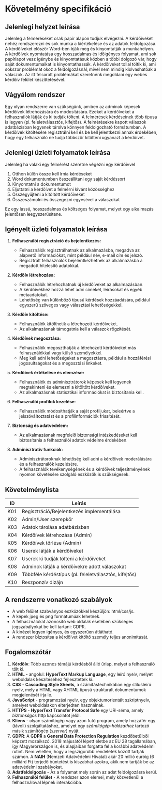 # Követelmény specifikáció

## Jelenlegi helyzet leírása

Jelenleg a felméréseket csak papír alapon tudjuk elvégezni. 
A kérdőíveket nehéz rendszerezni és sok munka a kiértékelése és az adatok feldolgozása.
A kérdőíveket először Word-ben írják meg és kinyomtatják a munkahelyen.
A kérdőívek nyomtatása egy hosszadalmas és időigényes folyamat, ami sok papírlapot vesz igénybe és 
kinyomtatásuk közben a többi dolgozó vár, hogy saját dokumentumaikat is kinyomtathassák. 
A kérdőíveket tollal töltik ki, ami sokszor problémát okoz a feldolgozásnál, mivel nem mindig
kiolvashatóak a válaszok.
Az itt felsorolt problémákat szeretnénk megoldani egy webes kérdőív felület készíttetésével.

## Vágyálom rendszer

Egy olyan rendszerre van szükségünk, amiben az adminok képesek kérdőívek létrehozására és módosítására.
Ezeket a kérdőíveket a felhasználók látják és ki tudják tölteni.
A felmérések kérdéseinek több típusa is legyen (pl. feleletválasztós, kifejtős).
A felmérésekre kapott válaszok adatbázisban legyenek tárolva könnyen feldolgozható formátumban.
A kérdőívek kitöltésére regisztrálni kell és be kell jelentkezni annak érdekében, hogy egy felhasználó
ne tudja többször kitölteni ugyanazt a kérdőívet.

## Jelenlegi üzleti folyamatok leírása

Jelenleg ha valaki egy felmérést szeretne végezni egy kérdőívvel

1. Otthon külön össze kell írnia kérdéseket
1. Word dokumentumban összeállítani egy saját kérdéssort
1. Kinyomtatni a dokumentumot
1. Eljuttatni a kérdőívet a felmérni kivánt közösséghez
1. Összegyűjteni a kitöltött kérdőíveket
1. Összeszámolni és összegezni egyesével a válaszokat

Ez egy lassú, hosszadalmas és költséges folyamat, melyet egy alkalmazás jelentősen leegyszerüsítene.

## Igényelt üzleti folyamatok leírása

1. **Felhasználói regisztráció és bejelentkezés:**
   - Felhasználók regisztrálhatnak az alkalmazásba, megadva az alapvető információkat, mint például név, e-mail cím és jelszó.
   - Regisztrált felhasználók bejelentkezhetnek az alkalmazásba a megadott hitelesítő adatokkal.

2. **Kérdőív létrehozása:**
   - Felhasználók létrehozhatnak új kérdőíveket az alkalmazásban.
   - A kérdőívekhez hozzá lehet adni címeket, leírásokat és egyéb metaadatokat.
   - Lehetőség van különböző típusú kérdések hozzáadására, például egyszerű szöveges vagy választási lehetőségekkel.

3. **Kérdőív kitöltése:**
   - Felhasználók kitölthetik a létrehozott kérdőíveket.
   - Az alkalmazásnak támogatnia kell a válaszok rögzítését.

4. **Kérdőívek megosztása:**
   - Felhasználók megoszthatják a létrehozott kérdőíveket más felhasználókkal vagy külső személyekkel.
   - Meg kell adni lehetőségeket a megosztásra, például a hozzáférési jogosultságokat és a megosztási linkeket.

5. **Kérdőívek értékelése és elemzése:**
   - Felhasználók és adminisztrátorok képesek kell legyenek megtekinteni és elemezni a kitöltött kérdőíveket.
   - Az alkalmazásnak statisztikai információkat is biztosítania kell.

6. **Felhasználói profilok kezelése:**
   - Felhasználók módosíthatják a saját profiljukat, beleértve a jelszóváltoztatást és a profilinformációk frissítését.

7. **Biztonság és adatvédelem:**
   - Az alkalmazásnak megfelelő biztonsági intézkedéseket kell biztosítania a felhasználói adatok védelme érdekében.

8. **Adminisztratív funkciók:**
   - Adminisztrátoroknak lehetőség kell adni a kérdőívek moderálására és a felhasználók kezelésére.
   - A felhasználók tevékenységének és a kérdőívek teljesítményének nyomon követésére szolgáló eszközök is szükségesek.

## Követelménylista

|ID | Leírás|
|---|-------|
|K01| Regisztráció/Bejelentkezés implementálása|
|K02| Admin/User szerepkör|
|K03| Adatok tárolása adatbázisban|
|K04| Kérdőívek létrehozása (Admin)|
|K05| Kérdőívek törlése (Admin)|
|K06| Userek látják a kérdőíveket|
|K07| Userek ki tudják tölteni a kérdőíveket|
|K08| Adminok látják a kérdőívekre adott válaszokat|
|K09| Többféle kérdéstípus (pl. feleletválasztós, kifejtős)|
|K10| Reszponzív dizájn|

## A rendszerre vonatkozó szabályok
   - A web felület szabványos eszközökkel készüljön: html/css/js. 
   - A képek jpeg és png formátumúak lehetnek. 
   - A felhasználókat azonosító web oldalak esetében szükséges jogszabályokat be kell tartani: GDPR.
   - A kinézet legyen igényes, és egyszerűen átlátható.
   - A rendszer bíztosítsa a kérdőívet kitöltő személy teljes anonimítását.

## Fogalomszótár
   1. **Kérdőív**: Több azonos témájú kérdésből álló űrlap, melyet a felhasználó tölt ki.
   2. **HTML** - angolul: **HyperText Markup Language**, egy leíró nyelv, melyet weboldalak készítéséhez fejlesztettek ki.
   3. **CSS** - **Cascading Style Sheets**, a számítástechnikában egy stílusleíró nyelv, mely a HTML vagy XHTML típusú strukturált dokumentumok megjelenését írja le.
   4. **JavaScript** - programozási nyelv, egy objektumorientált szkriptnyelv, amelyet weboldalakon elterjedten használnak.
   5. **HTTPS** - **HyperText Transfer Protocol Safe** egy URI-séma, amely *biztonságos* http kapcsolatot jelöl.
   6. **Kliens** - olyan számítógép vagy azon futó program, amely hozzáfér egy (távoli) szolgáltatáshoz, amelyet egy *számítógép-hálózathoz* tartozó másik számítógép (*szerver*) nyújt.
   7. **GDPR**: A **GDPR** a **General Data Protection Regulation** kezdőbetűiből képzett mozaikszó. 2018 májusától lépett életbe az EU 28 tagállamában, így Magyarországon is, és alapjaiban forgatta fel a korábbi adatvédelmi rutint. Nem véletlen, hogy a legszigorúbb rendeletek között tartják számon. A **NAIH** (Nemzeti Adatvédelmi Hivatal) akár 20 millió euróig (6 milliárd Ft) terjedő büntetést is kiszabhat azokra, akik nem tartják be az adatvédelmi szabályokat.
   8. **Adatfeldolgozás** - Az a folyamat mely során az adat feldolgozásra kerül.
   9. **Felhasználói felület** - A rendszer azon elemei, mely közvetlenül a felhasználóval lépnek interakcióba.